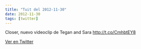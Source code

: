 ```yaml
---
title: "Tuit del 2012-11-30"
date: 2012-11-30
tags: [twitter]
---
```


Closer, nuevo videoclip de Tegan and Sara http://t.co/CmhbtEY8



[Ver en Twitter](https://twitter.com/i/web/status/274493260783812608)
